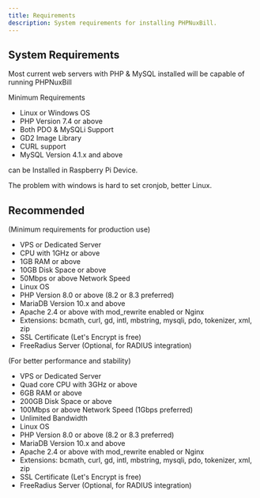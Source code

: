 ```yaml
---
title: Requirements
description: System requirements for installing PHPNuxBill.
---
```


## System Requirements

Most current web servers with PHP & MySQL installed will be capable of running PHPNuxBill

Minimum Requirements

- Linux or Windows OS
- PHP Version 7.4 or above
- Both PDO & MySQLi Support
- GD2 Image Library
- CURL support
- MySQL Version 4.1.x and above

can be Installed in Raspberry Pi Device.

The problem with windows is hard to set cronjob, better Linux.


## Recommended
(Minimum requirements for production use)
- VPS or Dedicated Server
- CPU with 1GHz or above
- 1GB RAM or above
- 10GB Disk Space or above
- 50Mbps or above Network Speed
- Linux OS
- PHP Version 8.0 or above (8.2 or 8.3 preferred)
- MariaDB Version 10.x and above
- Apache 2.4 or above with mod_rewrite enabled or Nginx
- Extensions: bcmath, curl, gd, intl, mbstring, mysqli, pdo, tokenizer, xml, zip
- SSL Certificate (Let's Encrypt is free)
- FreeRadius Server (Optional, for RADIUS integration)


(For better performance and stability)

- VPS or Dedicated Server
- Quad core CPU with 3GHz or above
- 6GB RAM or above
- 200GB Disk Space or above
- 100Mbps or above Network Speed (1Gbps preferred)
- Unlimited Bandwidth
- Linux OS
- PHP Version 8.0 or above (8.2 or 8.3 preferred)
- MariaDB Version 10.x and above
- Apache 2.4 or above with mod_rewrite enabled or Nginx
- Extensions: bcmath, curl, gd, intl, mbstring, mysqli, pdo, tokenizer, xml, zip
- SSL Certificate (Let's Encrypt is free)
- FreeRadius Server (Optional, for RADIUS integration)
